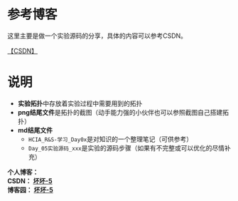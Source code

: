 # 参考博客

这里主要是做一个实验源码的分享，具体的内容可以参考CSDN。

[【CSDN】](https://blog.csdn.net/qq_45668124/category_9746626.html)

# 说明

- **实验拓扑**中存放着实验过程中需要用到的拓扑
- **png结尾文件**是拓扑的截图（动手能力强的小伙伴也可以参照截图自己搭建拓扑）
- **md结尾文件**
	* `HCIA_R&S-学习_Day0x`是对知识的一个整理笔记（可供参考）
	* `Day_05实验源码_xxx`是实验的源码步骤（如果有不完整或可以优化的尽情补充）

<div class="post-copyright">
    <div class="author">
        <b>个人博客： </b><br />
        <b>CSDN： </b>
        <a href="https://blog.csdn.net/qq_45668124" target="_blank">
            <b>坏坏-5</b> 
        </a> <br />
        <b>博客园： </b>
        <a href="https://www.cnblogs.com/bad5" target="_blank">
            <b>坏坏-5</b> 
        </a> 
    </div>
